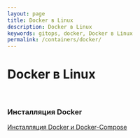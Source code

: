 ```yaml
---
layout: page
title: Docker в Linux
description: Docker в Linux
keywords: gitops, docker, Docker в Linux
permalink: /containers/docker/
---
```


# Docker в Linux

<br/>

### Инсталляция Docker

[Инсталляция Docker и Docker-Compose](/containers/docker/setup/)
